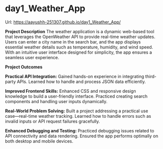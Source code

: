 # day1_Weather_App


Url: https://aayushh-251307.github.io/day1_Weather_App/

**Project Description**
The weather application is a dynamic web-based tool that leverages the OpenWeather API to provide real-time weather updates. Users can enter a city name in the search bar,     and the app displays essential weather details such as temperature, humidity, and wind speed. With an intuitive user interface designed for simplicity, the app ensures a       seamless user experience.



**Project Outcomes**



**Practical API Integration:**
Gained hands-on experience in integrating third-party APIs.
Learned how to handle and process JSON data efficiently.


**Improved Frontend Skills:**
Enhanced CSS and responsive design knowledge to build a user-friendly interface.
Practiced creating search components and handling user inputs dynamically.

  
**Real-World Problem Solving:**
Built a project addressing a practical use case—real-time weather tracking.
Learned how to handle errors such as invalid inputs or API request failures gracefully.

  
**Enhanced Debugging and Testing:**
Practiced debugging issues related to API connectivity and data rendering.
Ensured the app performs optimally on both desktop and mobile devices.
